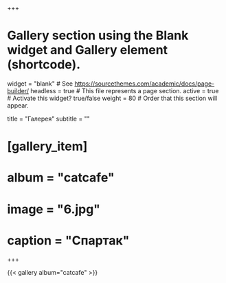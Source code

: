 +++
# Gallery section using the Blank widget and Gallery element (shortcode).
widget = "blank"  # See https://sourcethemes.com/academic/docs/page-builder/
headless = true  # This file represents a page section.
active = true  # Activate this widget? true/false
weight = 80  # Order that this section will appear.

title = "Галерея"
subtitle = ""

# [gallery_item]
#   album = "catcafe"
#   image = "6.jpg"
#   caption = "Спартак"
+++

{{< gallery album="catcafe" >}}
